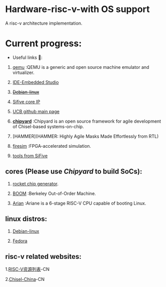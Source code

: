 # Hardware-risc-v-with OS support
A risc-v architecture implementation.

# Current progress:

- Useful links :link::

1. [qemu](https://www.qemu.org/) :QEMU is a generic and open source machine emulator and virtualizer.

2. [IDE-Embedded Studio](https://www.segger.com/products/development-tools/embedded-studio/editions/risc-v/)

3. ~~[Debian-linux](https://wiki.debian.org/RISC-V)~~

4. [Sifive core IP](https://www.sifive.com/risc-v-core-ip)

5. [UCB github main page](https://github.com/ucb-bar)

6. [**chipyard**](https://github.com/ucb-bar/chipyard) :Chipyard is an open source framework for agile development of Chisel-based systems-on-chip. 

7. [HAMMER](HAMMER: Highly Agile Masks Made Effortlessly from RTL)

8. [firesim](https://fires.im/) :FPGA-accelerated simulation.

9. [tools from SiFive](https://www.sifive.com/boards/)

## cores (Please use *Chipyard* to build SoCs):

  1. [rocket chip generator](https://github.com/chipsalliance/rocket-chip).

  2. [BOOM](https://github.com/riscv-boom/riscv-boom) :Berkeley Out-of-Order Machine.

  3. [Arian](https://pulp-platform.github.io/ariane/) :Ariane is a 6-stage RISC-V CPU capable of booting Linux.
 
## linux distros:

  1. [Debian-linux](https://wiki.debian.org/RISC-V)
  
  2. [Fedora](https://fedoraproject.org/wiki/Architectures/RISC-V)

## risc-v related websites:
  
  1.[RISC-V资源列表](https://cnrv.io/resource)-CN
  
  2.[Chisel-China](https://www.chiselchina.com/)-CN
